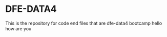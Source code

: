 # DFE-DATA4
This is the repository for code end files that are dfe-data4 bootcamp
hello how are you

